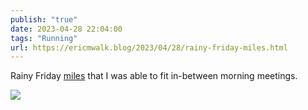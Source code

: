 ```yaml
---
publish: "true"
date: 2023-04-28 22:04:00
tags: "Running"
url: https://ericmwalk.blog/2023/04/28/rainy-friday-miles.html
---
```


Rainy Friday [miles](http://www.strava.com/activities/8972794223) that I was able to fit in-between morning meetings.

![](https://ericmwalk.blog/uploads/2023/9866d0ad84.jpg)